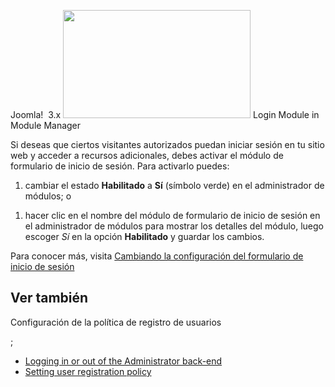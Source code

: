 <!-- Filename: Enabling_the_Login_Form_module / Display title: Habilitar el módulo de formulario de inicio de sesión -->

Joomla!  3.x <img
src="https://docs.joomla.org/images/thumb/b/b5/Login_module_j39.png/300px-Login_module_j39.png"
class="thumbimage" decoding="async"
srcset="https://docs.joomla.org/images/thumb/b/b5/Login_module_j39.png/450px-Login_module_j39.png 1.5x, https://docs.joomla.org/images/thumb/b/b5/Login_module_j39.png/600px-Login_module_j39.png 2x"
data-file-width="900" data-file-height="520" width="300" height="173" />
<a href="https://docs.joomla.org/File:Login_module_j39.png"
class="internal" title="Enlarge"></a>Login Module in Module Manager

Si deseas que ciertos visitantes autorizados puedan iniciar sesión en tu
sitio web y acceder a recursos adicionales, debes activar el módulo de
formulario de inicio de sesión. Para activarlo puedes:

1.  cambiar el estado **Habilitado** a **Sí** (símbolo verde) en el
    administrador de módulos; o

<!-- -->

1.  hacer clic en el nombre del módulo de formulario de inicio de sesión
    en el administrador de módulos para mostrar los detalles del módulo,
    luego escoger *Sí* en la opción **Habilitado** y guardar los
    cambios.

Para conocer más, visita [Cambiando la configuración del formulario de
inicio de
sesión](https://docs.joomla.org/Changing_the_Login_Form_module_settings "Special:MyLanguage/Changing the Login Form module settings")

## Ver también

Configuración de la política de registro de usuarios

;

- [Logging in or out of the Administrator
  back-end](https://docs.joomla.org/J3.x:Logging_in_or_out_of_the_Administrator_back-end "Special:MyLanguage/J3.x:Logging in or out of the Administrator back-end")
- [Setting user registration
  policy](https://docs.joomla.org/Setting_user_registration_policy "Special:MyLanguage/Setting user registration policy")
